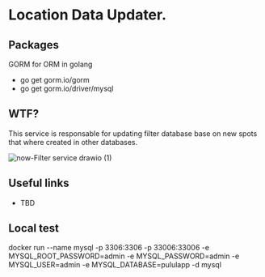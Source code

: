 # Location Data Updater.

## Packages

GORM for ORM in golang
* go get gorm.io/gorm
* go get gorm.io/driver/mysql

## WTF?

This service is responsable for updating filter database base on new spots that where created in other databases.

![now-Filter service drawio (1)](https://user-images.githubusercontent.com/21164304/196567236-50c457f3-b29d-4122-b708-476964d3b6fc.png)


## Useful links
* TBD


## Local test
docker run --name mysql -p 3306:3306 -p 33006:33006 -e MYSQL_ROOT_PASSWORD=admin  -e MYSQL_PASSWORD=admin -e MYSQL_USER=admin -e MYSQL_DATABASE=pululapp -d mysql